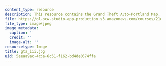 ```yaml
---
content_type: resource
description: This resource contains the Grand Theft Auto-Portland Map.
file: https://ol-ocw-studio-app-production.s3.amazonaws.com/courses/21w-765j-interactive-and-non-linear-narrative-theory-and-practice-spring-2006/5eeaa9ac4cda6c51f162bd4de0574ffa_gta_iii.jpg
file_type: image/jpeg
image_metadata:
  caption: ''
  credit: ''
  image-alt: ''
resourcetype: Image
title: gta_iii.jpg
uid: 5eeaa9ac-4cda-6c51-f162-bd4de0574ffa
---
```

